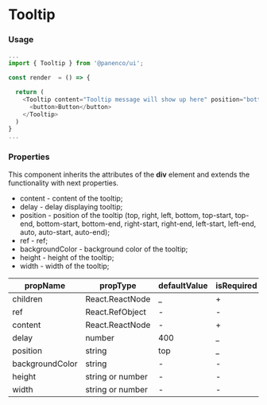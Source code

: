 # Tooltip

### Usage

```js
...
import { Tooltip } from '@panenco/ui';

const render  = () => {

  return (
    <Tooltip content="Tooltip message will show up here" position="bottom">
      <button>Button</button>
    </Tooltip>
  )
}
...
```

<!-- STORY -->

### Properties

This component inherits the attributes of the **div** element and extends the functionality with next properties.

- content - content of the tooltip;
- delay - delay displaying tooltip;
- position - position of the tooltip (top, right, left, bottom, top-start, top-end, bottom-start, bottom-end, right-start, right-end, left-start, left-end, auto, auto-start, auto-end);
- ref - ref;
- backgroundColor - background color of the tooltip;
- height - height of the tooltip;
- width - width of the tooltip;

| propName        | propType         | defaultValue | isRequired |
| --------        | ---------------  | ------------ | ---------- |
| children        | React.ReactNode  | \_           | +          |
| ref             | React.RefObject  | -            | -          |
| content         | React.ReactNode  | -            | +          |
| delay           | number           | 400          | \_         |
| position        | string           | top          | \_         |
| backgroundColor | string           | -            | -          |
| height          | string or number | -            | -          |
| width           | string or number | -            | -          |
